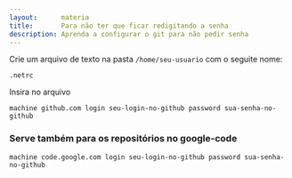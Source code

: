 ```yaml
---
layout:      materia
title:       Para não ter que ficar redigitando a senha
description: Aprenda a configurar o git para não pedir senha
---
```



Crie um arquivo de texto na pasta `/home/seu-usuario` com o seguite nome:

    .netrc


Insira no arquivo

    machine github.com login seu-login-no-github password sua-senha-no-github


### Serve também para os repositórios no __google-code__

    machine code.google.com login seu-login-no-github password sua-senha-no-github
